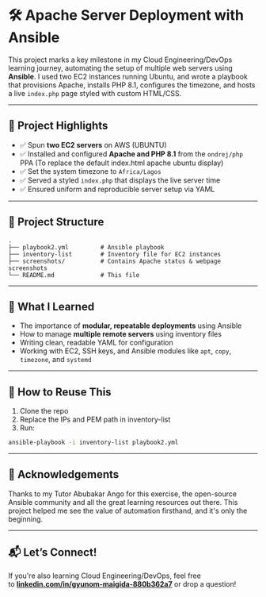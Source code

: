 # 🛠 Apache Server Deployment with Ansible

This project marks a key milestone in my Cloud Engineering/DevOps learning journey, automating the setup of multiple web servers using **Ansible**. I used two EC2 instances running Ubuntu, and wrote a playbook that provisions Apache, installs PHP 8.1, configures the timezone, and hosts a live `index.php` page styled with custom HTML/CSS.

---

## 📸 Project Highlights

* ✅ Spun **two EC2 servers** on AWS (UBUNTU)
* ✅ Installed and configured **Apache and PHP 8.1** from the `ondrej/php` PPA (To replace the default index.html apache ubuntu display)
* ✅ Set the system timezone to `Africa/Lagos`
* ✅ Served a styled `index.php` that displays the live server time
* ✅ Ensured uniform and reproducible server setup via YAML

---

## 📂 Project Structure

```
.
├── playbook2.yml         # Ansible playbook
├── inventory-list        # Inventory file for EC2 instances
├── screenshots/          # Contains Apache status & webpage screenshots
└── README.md             # This file
```

---

## 🔧 What I Learned

* The importance of **modular, repeatable deployments** using Ansible
* How to manage **multiple remote servers** using inventory files
* Writing clean, readable YAML for configuration
* Working with EC2, SSH keys, and Ansible modules like `apt`, `copy`, `timezone`, and `systemd`

---

## 🚀 How to Reuse This

1. Clone the repo
2. Replace the IPs and PEM path in inventory-list
3. Run:

```bash
ansible-playbook -i inventory-list playbook2.yml
```

---

## 🤝 Acknowledgements

Thanks to my Tutor Abubakar Ango for this exercise, the open-source Ansible community and all the great learning resources out there. This project helped me see the value of automation firsthand, and it's only the beginning.

---

## 📬 Let’s Connect!

If you're also learning Cloud Engineering/DevOps, feel free to **[linkedin.com/in/gyunom-maigida-880b362a7](https://www.linkedin.com/in/gyunom-maigida-880b362a7?lipi=urn%3Ali%3Apage%3Ad_flagship3_profile_view_base_contact_details%3BglcZcqqNTpanUrK2OrtQng%3D%3D)** or drop a question!
